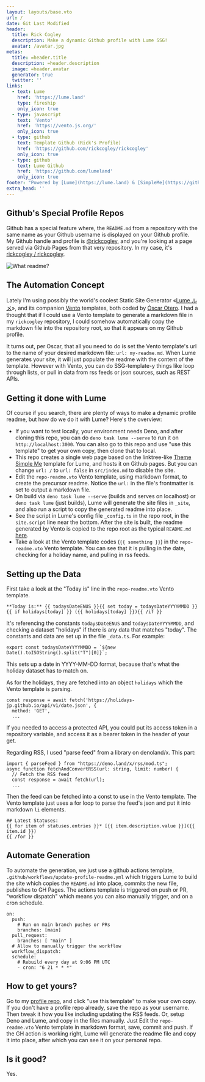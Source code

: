 ```yaml
---
layout: layouts/base.vto
url: /
date: Git Last Modified
header:
  title: Rick Cogley
  description: Make a dynamic Github profile with Lume SSG!
  avatar: /avatar.jpg
metas:
  title: =header.title
  description: =header.description
  image: =header.avatar
  generator: true
  twitter: ''
links:
  - text: Lume
    href: 'https://lume.land'
    type: fireship
    only_icon: true
  - type: javascript
    text: 'Vento'
    href: 'https://vento.js.org/'
    only_icon: true
  - type: github
    text: Template Github (Rick's Profile)
    href: 'https://github.com/rickcogley/rickcogley'
    only_icon: true
  - type: github
    text: Lume Github
    href: 'https://github.com/lumeland'
    only_icon: true
footer: "Powered by [Lume](https://lume.land) & [SimpleMe](https://github.com/lumeland/theme-simple-me) theme"
extra_head: ''
---
```


## Github's Special Profile Repos

Github has a special feature where, the `README.md` from a repository with the same name as your Github username is displayed on your Github profile. My Github handle and profile is [@rickcogley](https://github.com/rickcogley), and you're looking at a page served via Github Pages from that very repository. In my case, it's [rickcogley / rickcogley](https://github.com/rickcogley/rickcogley). 

![What readme?](/figure1.png)

## The Automation Concept

Lately I'm using possibly the world's coolest Static Site Generator «[Lume ルメ](https://lume.land/)», and its companion [Vento](https://vento.js.org/) templates, both coded by [Óscar Otero](https://oscarotero.com/). I had a thought that if I could use a Vento template to generate a markdown file in my `rickcogley` repository, I could somehow automatically copy the markdown file into the repository root, so that it appears on my Github profile. 

It turns out, per Oscar, that all you need to do is set the Vento template's url to the name of your desired markdown file: `url: my-readme.md`. When Lume generates your site, it will just populate the readme with the content of the template. However with Vento, you can do SSG-template-y things like loop through lists, or pull in data from rss feeds or json sources, such as REST APIs. 

## Getting it done with Lume

Of course if you search, there are plenty of ways to make a dynamic profile readme, but how do we do it with Lume? Here's the overview: 

* If you want to test locally, your environment needs Deno, and after cloning this repo, you can do `deno task lume --serve` to run it on `http://localhost:3000`. You can also go to this repo and use "use this template" to get your own copy, then clone that to local.
* This repo creates a single web page based on the linktree-like [Theme Simple Me](https://github.com/lumeland/theme-simple-me) template for Lume, and hosts it on Github pages. But you can change `url: /` to `url: false` in `src/index.md` to disable the site. 
* Edit the `repo-readme.vto` Vento template, using markdown format, to create the precursor readme. Notice the `url:` in the file's frontmatter is set to output a markdown file. 
* On build via `deno task lume --serve` (builds and serves on localhost) or `deno task lume` (just builds), Lume will generate the site files in `_site`, and also run a script to copy the generated readme into place. 
* See the script in Lume's config file `_config.ts` in the repo root, in the `site.script` line near the bottom. After the site is built, the readme generated by Vento is copied to the repo root as the typical `README.md` [here](https://github.com/RickCogley/rickcogley/blob/main/README.md). 
* Take a look at the Vento template codes (`{{ something }}`) in the `repo-readme.vto` Vento template. You can see that it is pulling in the date, checking for a holiday name, and pulling in rss feeds. 

## Setting up the Data

First take a look at the "Today is" line in the `repo-readme.vto` Vento template. 

```
**Today is:** {{ todaysDateENUS }}{{ set today = todaysDateYYYYMMDD }}{{ if holidays[today] }} ({{ holidays[today] }}){{ /if }}
```

It's referencing the constants `todaysDateENUS` and `todaysDateYYYYMMDD`, and checking a dataset "holidays" if there is any data that matches "today". The constants and data are set up in the file `_data.ts`. For example: 

```
export const todaysDateYYYYMMDD = `${new Date().toISOString().split("T")[0]}`;
```

This sets up a date in YYYY-MM-DD format, because that's what the holiday dataset has to match on. 

As for the holidays, they are fetched into an object `holidays` which the Vento template is parsing. 

```
const response = await fetch('https://holidays-jp.github.io/api/v1/date.json', {
  method: 'GET',
  ...
```

If you needed to access a protected API, you could put its access token in a repository variable, and access it as a bearer token in the header of your get.

Regarding RSS, I used "parse feed" from a library on denoland/x. This part:

```
import { parseFeed } from "https://deno.land/x/rss/mod.ts";
async function fetchAndConvertRSS(url: string, limit: number) {
  // Fetch the RSS feed
  const response = await fetch(url);
  ...
```

Then the feed can be fetched into a const to use in the Vento template. The Vento template just uses a for loop to parse the feed's json and put it into markdown `li` elements. 

```
## Latest Statuses:
{{ for item of statuses.entries }}* [{{ item.description.value }}]({{ item.id }})
{{ /for }}
```

## Automate Generation

To automate the generation, we just use a github actions template, `.github/workflows/update-profile-readme.yml` which triggers Lume to build the site which copies the `README.md` into place, commits the new file, publishes to GH Pages. The actions template is triggered on push or PR, "workflow dispatch" which means you can also manually trigger, and on a cron schedule. 

```
on:
  push:
    # Run on main branch pushes or PRs
    branches: [main]
  pull_request:
    branches: [ "main" ]
  # Allow to manually trigger the workflow
  workflow_dispatch:
  schedule:
    # Rebuild every day at 9:06 PM UTC
    - cron: "6 21 * * *"
```

## How to get yours?

Go to my [profile repo](https://github.com/rickcogley/rickcogley), and click "use this template" to make your own copy. If you don't have a profile repo already, save the repo as your username. Then tweak it how you like including updating the RSS feeds. Or, setup Deno and Lume, and copy in the files manually. Just Edit the `repo-readme.vto` Vento template in markdown format, save, commit and push. If the GH action is working right, Lume will generate the readme file and copy it into place, after which you can see it on your personal repo.

## Is it good? 

Yes.